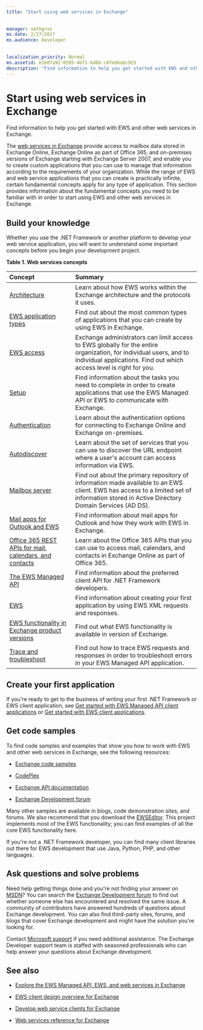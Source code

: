 ```yaml
---
title: "Start using web services in Exchange"
 
 
manager: sethgros
ms.date: 2/27/2017
ms.audience: Developer
 
 
localization_priority: Normal
ms.assetid: e1b07a92-0595-4bf1-bd6b-c07e66a8c923
description: "Find information to help you get started with EWS and other web services in Exchange."
---
```


# Start using web services in Exchange

Find information to help you get started with EWS and other web services in Exchange.
  
The [web services in Exchange](http://msdn.microsoft.com/library/53553207-ff98-4fdb-8716-4ae02fee83bf%28Office.15%29.aspx) provide access to mailbox data stored in Exchange Online, Exchange Online as part of Office 365, and on-premises versions of Exchange starting with Exchange Server 2007, and enable you to create custom applications that you can use to manage that information according to the requirements of your organization. While the range of EWS and web service applications that you can create is practically infinite, certain fundamental concepts apply for any type of application. This section provides information about the fundamental concepts you need to be familiar with in order to start using EWS and other web services in Exchange. 
  
## Build your knowledge
<a name="bk_Knowledge"> </a>

Whether you use the .NET Framework or another platform to develop your web service application, you will want to understand some important concepts before you begin your development project. 
  
**Table 1. Web services concepts**

|**Concept**|**Summary**|
|:-----|:-----|
|[Architecture](ews-applications-and-the-exchange-architecture.md) <br/> |Learn about how EWS works within the Exchange architecture and the protocols it uses.  <br/> |
|[EWS application types](ews-application-types.md) <br/> |Find out about the most common types of applications that you can create by using EWS in Exchange.  <br/> |
|[EWS access](controlling-client-application-access-to-ews-in-exchange.md) <br/> |Exchange administrators can limit access to EWS globally for the entire organization, for individual users, and to individual applications. Find out which access level is right for you.  <br/> |
|[Setup](setting-up-your-ews-application.md) <br/> |Find information about the tasks you need to complete in order to create applications that use the EWS Managed API or EWS to communicate with Exchange.  <br/> |
|[Authentication](authentication-and-ews-in-exchange.md) <br/> |Learn about the authentication options for connecting to Exchange Online and Exchange on-premises.  <br/> |
|[Autodiscover](autodiscover-for-exchange.md) <br/> |Learn about the set of services that you can use to discover the URL endpoint where a user's account can access information via EWS.  <br/> |
|[Mailbox server](http://technet.microsoft.com/en-us/library/jj150491%28v=exchg.150%29.aspx) <br/> |Find out about the primary repository of information made available to an EWS client. EWS has access to a limited set of information stored in Active Directory Domain Services (AD DS).  <br/> |
|[Mail apps for Outlook and EWS](mail-apps-for-outlook-and-ews-in-exchange.md) <br/> |Find information about mail apps for Outlook and how they work with EWS in Exchange.  <br/> |
|[Office 365 REST APIs for mail, calendars, and contacts](office-365-rest-apis-for-mail-calendars-and-contacts.md) <br/> |Learn about the Office 365 APIs that you can use to access mail, calendars, and contacts in Exchange Online as part of Office 365.  <br/> |
|[The EWS Managed API](get-started-with-ews-managed-api-client-applications.md) <br/> |Find information about the preferred client API for .NET Framework developers.  <br/> |
|[EWS](get-started-with-ews-client-applications.md) <br/> |Find information about creating your first application by using EWS XML requests and responses.  <br/> |
|[EWS functionality in Exchange product versions](ews-functionality-in-exchange-product-versions.md) <br/> |Find out what EWS functionality is available in version of Exchange.  <br/> |
|[Trace and troubleshoot](how-to-trace-requests-and-responses-to-troubleshoot-ews-managed-api-applications.md) <br/> |Find out how to trace EWS requests and responses in order to troubleshoot errors in your EWS Managed API application.  <br/> |
   
## Create your first application
<a name="create"> </a>

If you're ready to get to the business of writing your first .NET Framework or EWS client application, see [Get started with EWS Managed API client applications](get-started-with-ews-managed-api-client-applications.md) or [Get started with EWS client applications](get-started-with-ews-client-applications.md).
  
## Get code samples
<a name="samples"> </a>

To find code samples and examples that show you how to work with EWS and other web services in Exchange, see the following resources:
  
- [Exchange code samples](http://code.msdn.microsoft.com/exchange)
    
- [CodePlex](http://www.codeplex.com/)
    
- [Exchange API documentation](develop-web-service-clients-for-exchange.md)
    
- [Exchange Development forum](http://social.technet.microsoft.com/Forums/exchange/en-US/home?forum=exchangesvrdevelopment)
    
Many other samples are available in blogs, code demonstration sites, and forums. We also recommend that you download the [EWSEditor](http://ewseditor.codeplex.com/). This project implements most of the EWS functionality; you can find examples of all the core EWS functionality here.
  
If you're not a .NET Framework developer, you can find many client libraries out there for EWS development that use Java, Python, PHP, and other languages. 
  
## Ask questions and solve problems
<a name="questions"> </a>

Need help getting things done and you're not finding your answer on [MSDN](http://msdn.microsoft.com/library/53553207-ff98-4fdb-8716-4ae02fee83bf%28Office.15%29.aspx)? You can search the [Exchange Development forum](http://social.technet.microsoft.com/Forums/exchange/en-US/home?forum=exchangesvrdevelopment) to find out whether someone else has encountered and resolved the same issue. A community of contributors have answered hundreds of questions about Exchange development. You can also find third-party sites, forums, and blogs that cover Exchange development and might have the solution you're looking for. 
  
Contact [Microsoft support](https://support.microsoft.com/) if you need additional assistance. The Exchange Developer support team is staffed with seasoned professionals who can help answer your questions about Exchange development. 
  
## See also
<a name="bk_addresources"> </a>

- [Explore the EWS Managed API, EWS, and web services in Exchange](explore-the-ews-managed-api-ews-and-web-services-in-exchange.md)
    
- [EWS client design overview for Exchange](ews-client-design-overview-for-exchange.md)
    
- [Develop web service clients for Exchange](develop-web-service-clients-for-exchange.md)
    
- [Web services reference for Exchange](http://msdn.microsoft.com/library/6c969133-6036-448b-af39-a3caf9917e98%28Office.15%29.aspx)
    

